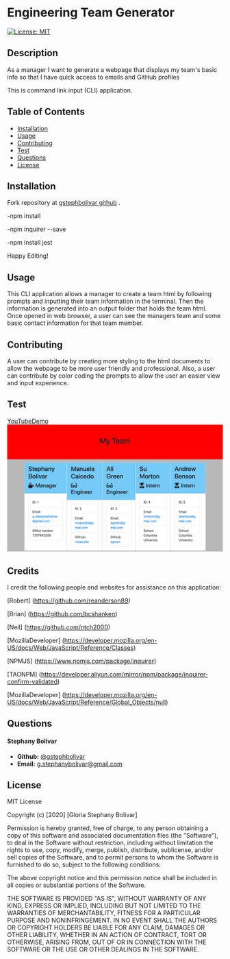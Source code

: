 # Engineering Team Generator
[![License: MIT](https://img.shields.io/badge/License-MIT-yellow.svg)](https://opensource.org/licenses/MIT)

## Description

As a manager
I want to generate a webpage that displays my team's basic info
so that I have quick access to emails and GitHub profiles


This is command link input (CLI) application. 

## **Table of Contents**

* [Installation](#installation)
* [Usage](#usage)
* [Contributing](#usage)
* [Test](#test)
* [Questions](#questions)
* [License](#license)

## Installation

Fork repository at [gstephbolivar github](https://github.com/gstephbolivar/engineering-team-generator) .

-npm install

-npm inquirer --save

-npm install jest

Happy Editing!

## Usage

This CLI application allows a manager to create a team html by following prompts and inputting their team information in the terminal. Then the information is generated into an output folder that holds the team html. Once opened in web browser, a user can see the managers team and some basic contact information for that team member.

## Contributing

A user can contribute by creating more styling to the html documents to allow the webpage to be more user friendly and professional. Also, a user can contribute by color coding the prompts to allow the user an easier view and input experience.

## Test

[YouTubeDemo](https://www.youtube.com/watch?v=rt4XtOQhwQY&feature=youtu.be)
![TeamHomePage](./images/team-homepage2.png)

## Credits

I credit the following people and websites for assistance on this application:

[Robert] (https://github.com/reanderson89)

[Brian] (https://github.com/bcshanken)

[Neil] (https://github.com/ntch2000)

[MozillaDeveloper] (https://developer.mozilla.org/en-US/docs/Web/JavaScript/Reference/Classes)

[NPMJS] (https://www.npmjs.com/package/inquirer)

[TAONPM] (https://developer.aliyun.com/mirror/npm/package/inquirer-confirm-validated)

[MozillaDeveloper] (https://developer.mozilla.org/en-US/docs/Web/JavaScript/Reference/Global_Objects/null)

## Questions

####  **Stephany Bolivar** 
*  **Github:** [@gstephbolivar](https://github.com/gstephbolivar)
*  **Email:** [g.stephanybolivar@gmail.com](g.stephanybolivar@gmail.com)

## License

MIT License

Copyright (c) [2020] [Gloria Stephany Bolivar]

Permission is hereby granted, free of charge, to any person obtaining a copy
of this software and associated documentation files (the "Software"), to deal
in the Software without restriction, including without limitation the rights
to use, copy, modify, merge, publish, distribute, sublicense, and/or sell
copies of the Software, and to permit persons to whom the Software is
furnished to do so, subject to the following conditions:

The above copyright notice and this permission notice shall be included in all
copies or substantial portions of the Software.

THE SOFTWARE IS PROVIDED "AS IS", WITHOUT WARRANTY OF ANY KIND, EXPRESS OR
IMPLIED, INCLUDING BUT NOT LIMITED TO THE WARRANTIES OF MERCHANTABILITY,
FITNESS FOR A PARTICULAR PURPOSE AND NONINFRINGEMENT. IN NO EVENT SHALL THE
AUTHORS OR COPYRIGHT HOLDERS BE LIABLE FOR ANY CLAIM, DAMAGES OR OTHER
LIABILITY, WHETHER IN AN ACTION OF CONTRACT, TORT OR OTHERWISE, ARISING FROM,
OUT OF OR IN CONNECTION WITH THE SOFTWARE OR THE USE OR OTHER DEALINGS IN THE
SOFTWARE.